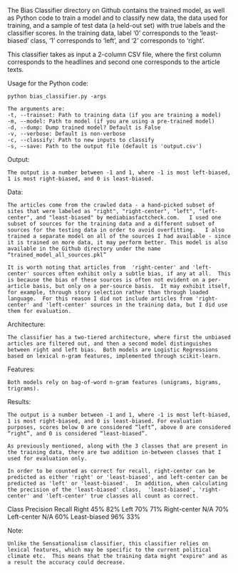 The Bias Classifier directory on Github contains the trained model, as well as Python code to train a model and to classify new data, the data used for training, and a sample of test data (a held-out set) with true labels and the classifier scores.  In the training data, label ‘0’ corresponds to the ‘least-biased’ class, ‘1’ corresponds to ‘left’, and ‘2’ corresponds to ‘right’. 
 
This classifier takes as input a 2-column CSV file, where the first column corresponds to the headlines and second one corresponds to the article texts. 
 
Usage for the Python code:
 
	python bias_classifier.py -args

	The arguments are:
	-t, --trainset: Path to training data (if you are training a model)
	-m, --model: Path to model (if you are using a pre-trained model)
	-d, --dump: Dump trained model? Default is False
	-v, --verbose: Default is non-verbose
	-c, --classify: Path to new inputs to classify
	-s, --save: Path to the output file (default is 'output.csv')

Output:
 
	The output is a number between -1 and 1, where -1 is most left-biased, 1 is most right-biased, and 0 is least-biased.
 
 
Data:
 
	The articles come from the crawled data - a hand-picked subset of sites that were labeled as "right", "right-center", "left", "left-center", and "least-biased" by mediabiasfactcheck.com.   I used one subset of sources for the training data and a different subset of sources for the testing data in order to avoid overfitting.   I also trained a separate model on all of the sources I had available - since it is trained on more data, it may perform better. This model is also available in the Github directory under the name “trained_model_all_sources.pkl”
	 
	It is worth noting that articles from  'right-center' and 'left-center' sources often exhibit only a subtle bias, if any at all.  This is because the bias of these sources is often not evident on a per-article basis, but only on a per-source basis.  It may exhibit itself, for example, through story selection rather than through loaded language.  For this reason I did not include articles from 'right-center' and 'left-center' sources in the training data, but I did use them for evaluation. 
	 
Architecture:
 
	The classifier has a two-tiered architecture, where first the unbiased articles are filtered out, and then a second model distinguishes between right and left bias.  Both models are Logistic Regressions based on lexical n-gram features, implemented through scikit-learn.
	 
Features:
 
	Both models rely on bag-of-word n-gram features (unigrams, bigrams, trigrams).
 
Results:
 
	The output is a number between -1 and 1, where -1 is most left-biased, 1 is most right-biased, and 0 is least-biased. For evaluation purposes, scores below 0 are considered “left”, above 0 are considered “right”, and 0 is considered “least-biased”. 
	 
	As previously mentioned, along with the 3 classes that are present in the training data, there are two addition in-between classes that I used for evaluation only.  
	 
	In order to be counted as correct for recall, right-center can be predicted as either 'right' or 'least-biased', and left-center can be predicted as 'left' or 'least-biased'.  In addition, when calculating the precision of the 'least-biased' class,  'least-biased', 'right-center' and 'left-center' true classes all count as correct. 
 
 
Class			Precision	Recall
Right			45% 		82%
Left 			70% 		71%
Right-center 	N/A 		70%
Left-center 	N/A 		60%
Least-biased 	96% 		33%

 
Note:
 
	Unlike the Sensationalism classifier, this classifier relies on lexical features, which may be specific to the current political climate etc.  This means that the training data might "expire" and as a result the accuracy could decrease.  
